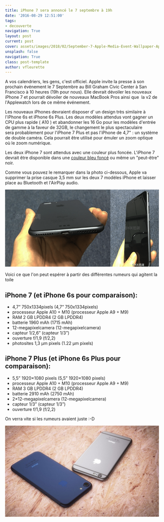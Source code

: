 ```yaml
---
title: iPhone 7 sera annoncé le 7 septembre à 19h
date: '2016-08-29 12:51:00'
tags:
- decouverte
navigation: True
layout: post
current: post
cover: assets/images/2018/02/September-7-Apple-Media-Event-Wallpaper-Apple-Invite-Mac.png
unsplash: false
navigation: True
class: post-template
author: vfleurette
---
```


A vos calendriers, les gens, c'est officiel. Apple invite la presse à son prochain événement le 7 Septembre au Bill Graham Civic Center à San Francisco à 10 heures (19h pour nous). Elle devrait dévoiler les nouveaux iPhone 7 et pourrait dévoiler de nouveaux MacBook Pros ainsi que  la v2 de l'Applewatch lors de ce même événement.

Les nouveaux iPhones devraient disposer d' un design très similaire à l'iPhone 6s et iPhone 6s Plus. Les deux modèles attendus vont gagner un CPU plus rapide ( A10 ) et abandonner les 16 Go pour les modèles d'entrée de gamme à la faveur de 32GB, le changement le plus spectaculaire sera probablement pour l'iPhone 7 Plus et pas l'iPhone de 4,7" : un système de double caméra. Cela pourrait être utilisé pour émuler un zoom optique où le zoom numérique.

Les deux iPhone 7 sont attendus avec une couleur plus foncée. L'iPhone 7 devrait être disponible dans une [couleur bleu foncé](https://translate.googleuserassets.com/translate_c?depth=1&hl=fr&ie=UTF8&prev=_t&rurl=translate.google.fr&sl=auto&tl=fr&u=https://9to5mac.com/2016/06/13/deep-blue-iphone-7/&usg=ALkJrhhgbqZUUhfjxt6g2b10o9tgOrWELg) ou même un "peut-être" noir.

Comme vous pouvez le remarquer dans la photo ci-dessous, Apple va supprimer la prise casque 3,5 mm sur les deux 7 modèles iPhone et laisser place au Bluetooth et l'AirPlay audio.

![iPhone 7](/assets/images/2018/02/space-black.png)

Voici ce que l'on peut espérer à partir des différentes rumeurs qui agitent la toile

## iPhone 7 (et iPhone 6s pour comparaison):


*   4,7” 750x1334pixels (4,7” 750x1334pixels)
*   processeur Apple A10 + M10 (processeur Apple A9 + M9)
*   RAM 2 GB LPDDR4 (2 GB LPDDR4)
*   batterie 1960 mAh (1715 mAh)
*   12-megapixelcamera (12-megapixelcamera)
*   capteur 1/2,6” (capteur 1/3”)
*   ouverture f/1,9 (f/2,2)
*   photosites 1,3 µm pixels (1.22 µm pixels)
  

## iPhone 7 Plus (et iPhone 6s Plus pour comparaison):

*   5,5” 1920×1080 pixels (5,5” 1920×1080 pixels)
*   processeur Apple A10 + M10 (processeur Apple A9 + M9)
*   RAM 3 GB LPDDR4 (2 GB LPDDR4)
*   batterie 2910 mAh (2750 mAh)
*   2×12-megapixelcamera (12-megapixelcamera)
*   capteur 1/3” (capteur 1/3”)
*   ouverture f/1,9 (f/2,2)
  

On verra vite si les rumeurs avaient juste :-D

![iPhone 7](/assets/images/2018/02/Latest-Apple-iPhone-7-HD-Wallpapers-2016-1.jpg)